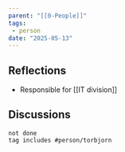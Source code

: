 ```yaml
---
parent: "[[0-People]]"
tags:
 - person
date: "2025-05-13"
---
```

## Reflections
* Responsible for [[IT division]]
## Discussions
```tasks
not done
tag includes #person/torbjorn  
```

